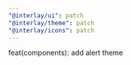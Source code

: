 ```yaml
---
"@interlay/ui": patch
"@interlay/theme": patch
"@interlay/icons": patch
---
```


feat(components): add alert theme
